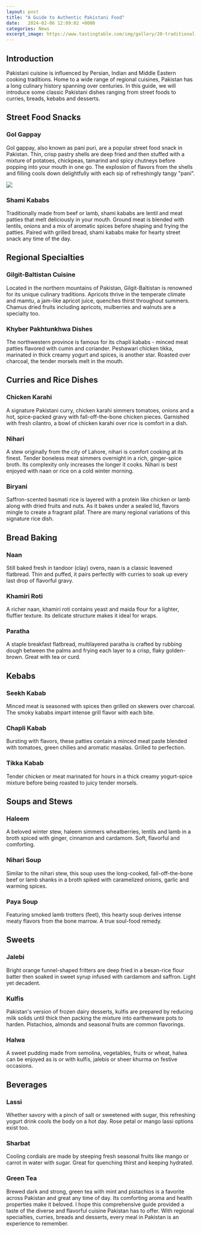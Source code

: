 ```yaml
---
layout: post
title: "A Guide to Authentic Pakistani Food"
date:   2024-02-06 12:09:02 +0000
categories: News
excerpt_image: https://www.tastingtable.com/img/gallery/20-traditional-pakistani-dishes-everyone-needs-to-try-once/l-intro-1674666910.jpg
---
```

## Introduction
Pakistani cuisine is influenced by Persian, Indian and Middle Eastern cooking traditions. Home to a wide range of regional cuisines, Pakistan has a long culinary history spanning over centuries. In this guide, we will introduce some classic Pakistani dishes ranging from street foods to curries, breads, kebabs and desserts.
## Street Food Snacks
### Gol Gappay
Gol gappay, also known as pani puri, are a popular street food snack in Pakistan. Thin, crisp pastry shells are deep fried and then stuffed with a mixture of potatoes, chickpeas, tamarind and spicy chutneys before popping into your mouth in one go. The explosion of flavors from the shells and filling cools down delightfully with each sip of refreshingly tangy "pani".

![](https://www.tastingtable.com/img/gallery/20-traditional-pakistani-dishes-everyone-needs-to-try-once/l-intro-1674666910.jpg)
### Shami Kababs
Traditionally made from beef or lamb, shami kababs are lentil and meat patties that melt deliciously in your mouth. Ground meat is blended with lentils, onions and a mix of aromatic spices before shaping and frying the patties. Paired with grilled bread, shami kababs make for hearty street snack any time of the day.
## Regional Specialties
### Gilgit-Baltistan Cuisine
Located in the northern mountains of Pakistan, Gilgit-Baltistan is renowned for its unique culinary traditions. Apricots thrive in the temperate climate and mamtu, a jam-like apricot juice, quenches thirst throughout summers. Chamus dried fruits including apricots, mulberries and walnuts are a specialty too.
### Khyber Pakhtunkhwa Dishes
The northwestern province is famous for its chapli kababs - minced meat patties flavored with cumin and coriander. Peshawari chicken tikka, marinated in thick creamy yogurt and spices, is another star. Roasted over charcoal, the tender morsels melt in the mouth.
## Curries and Rice Dishes
### Chicken Karahi
A signature Pakistani curry, chicken karahi simmers tomatoes, onions and a hot, spice-packed gravy with fall-off-the-bone chicken pieces. Garnished with fresh cilantro, a bowl of chicken karahi over rice is comfort in a dish.
### Nihari
A stew originally from the city of Lahore, nihari is comfort cooking at its finest. Tender boneless meat simmers overnight in a rich, ginger-spice broth. Its complexity only increases the longer it cooks. Nihari is best enjoyed with naan or rice on a cold winter morning.
### Biryani
Saffron-scented basmati rice is layered with a protein like chicken or lamb along with dried fruits and nuts. As it bakes under a sealed lid, flavors mingle to create a fragrant pilaf. There are many regional variations of this signature rice dish.
## Bread Baking
### Naan
Still baked fresh in tandoor (clay) ovens, naan is a classic leavened flatbread. Thin and puffed, it pairs perfectly with curries to soak up every last drop of flavorful gravy.
### Khamiri Roti
A richer naan, khamiri roti contains yeast and maida flour for a lighter, fluffier texture. Its delicate structure makes it ideal for wraps.
### Paratha
A staple breakfast flatbread, multilayered paratha is crafted by rubbing dough between the palms and frying each layer to a crisp, flaky golden-brown. Great with tea or curd.
## Kebabs
### Seekh Kabab
Minced meat is seasoned with spices then grilled on skewers over charcoal. The smoky kababs impart intense grill flavor with each bite.
### Chapli Kabab
Bursting with flavors, these patties contain a minced meat paste blended with tomatoes, green chilies and aromatic masalas. Grilled to perfection.
### Tikka Kabab
Tender chicken or meat marinated for hours in a thick creamy yogurt-spice mixture before being roasted to juicy tender morsels.
## Soups and Stews
### Haleem
A beloved winter stew, haleem simmers wheatberries, lentils and lamb in a broth spiced with ginger, cinnamon and cardamom. Soft, flavorful and comforting.
### Nihari Soup
Similar to the nihari stew, this soup uses the long-cooked, fall-off-the-bone beef or lamb shanks in a broth spiked with caramelized onions, garlic and warming spices.
### Paya Soup
Featuring smoked lamb trotters (feet), this hearty soup derives intense meaty flavors from the bone marrow. A true soul-food remedy.
## Sweets
### Jalebi
Bright orange funnel-shaped fritters are deep fried in a besan-rice flour batter then soaked in sweet syrup infused with cardamom and saffron. Light yet decadent.
### Kulfis
Pakistan's version of frozen dairy desserts, kulfis are prepared by reducing milk solids until thick then packing the mixture into earthenware pots to harden. Pistachios, almonds and seasonal fruits are common flavorings.
### Halwa
A sweet pudding made from semolina, vegetables, fruits or wheat, halwa can be enjoyed as is or with kulfis, jalebis or sheer khurma on festive occasions.
## Beverages
### Lassi
Whether savory with a pinch of salt or sweetened with sugar, this refreshing yogurt drink cools the body on a hot day. Rose petal or mango lassi options exist too.
### Sharbat
Cooling cordials are made by steeping fresh seasonal fruits like mango or carrot in water with sugar. Great for quenching thirst and keeping hydrated.
### Green Tea
Brewed dark and strong, green tea with mint and pistachios is a favorite across Pakistan and great any time of day. Its comforting aroma and health properties make it beloved.
I hope this comprehensive guide provided a taste of the diverse and flavorful cuisine Pakistan has to offer. With regional specialties, curries, breads and desserts, every meal in Pakistan is an experience to remember.
